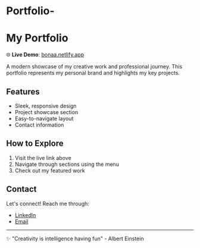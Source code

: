 # Portfolio-
# My Portfolio

🌐 **Live Demo**: [bonaa.netlify.app](https://bonaa.netlify.app/)

A modern showcase of my creative work and professional journey. This portfolio represents my personal brand and highlights my key projects.

## Features
- Sleek, responsive design
- Project showcase section
- Easy-to-navigate layout
- Contact information

## How to Explore
1. Visit the live link above
2. Navigate through sections using the menu
3. Check out my featured work

## Contact
Let's connect! Reach me through:
- [LinkedIn](https://www.linkedin.com/in/bona-abebe-a0a535313) 
- [Email](mailto:bonaabebe14@gmail.com)

---

✨ "Creativity is intelligence having fun" - Albert Einstein

